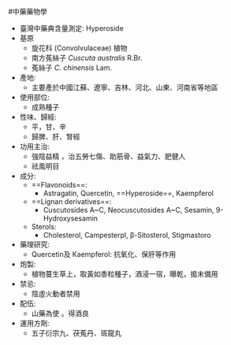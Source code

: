 #中藥藥物學
- 臺灣中藥典含量測定: Hyperoside
- 基原
	- 旋花科 (Convolvulaceae) 植物 
	- 南方菟絲子 *Cuscuta australis* R.Br. 
	- 菟絲子 *C. chinensis* Lam.
- 產地:
	- 主要產於中國江蘇、遼寧、吉林、河北、山東、河南省等地區
- 使用部位:
	- 成熟種子
- 性味、歸經:
	- 平，甘、辛
	- 歸脾、肝、腎經
- 功用主治:
	- 強陰益精 ，治五勞七傷、助筋骨、益氣力、肥健人 
	- 祛風明目
- 成分: 
	- ==Flavonoids==:
		- Astragatin, Quercetin, ==Hyperoside==, Kaempferol 
	- ==Lignan derivatives==:
		- Cuscutosides A~C, Neocuscutosides A~C, Sesamin, 9-Hydroxysesamin 
	- Sterols:
		- Cholesterol, Campesterpl, β-Sitosterol, Stigmastoro
- 藥理研究:
	- Quercetin及 Kaempferol: 抗氧化、保肝等作用
- 炮製:
	- 植物蔓生草上，取黃如黍粒種子，酒浸一宿，曝乾，搗末備用
- 禁忌:
	- 陰虛火動者禁用
- 配伍:
	- 山藥為使 。得酒良
- 運用方劑:
	- 五子衍宗九、茯菟丹、斑龍丸